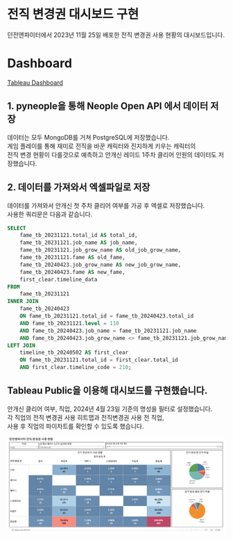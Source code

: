 # 전직 변경권 대시보드 구현
던전앤파이터에서 2023년 11월 25일 배포한 전직 변경권 사용 현황의 대시보드입니다.

# Dashboard
[Tableau Dashboard](https://public.tableau.com/app/profile/sungpil.yun/viz/_17153196843340/1)

## 1. pyneople을 통해 Neople Open API 에서 데이터 저장
데이터는 모두 MongoDB를 거쳐 PostgreSQL에 저장했습니다.  
게임 플레이를 통해 재미로 전직을 바꾼 캐릭터와 진지하게 키우는 캐릭터의   
전직 변경 현황이 다를것으로 예측하고 안개신 레이드 1주차 클리어 인원의 데이터도 저장했습니다.

## 2. 데이터를 가져와서 엑셀파일로 저장
데이터를 가져와서 안개신 첫 주차 클리어 여부를 가공 후 엑셀로 저장했습니다.  
사용한 쿼리문은 다음과 같습니다.
```SQL
SELECT
    fame_tb_20231121.total_id AS total_id,
    fame_tb_20231121.job_name AS job_name,
    fame_tb_20231121.job_grow_name AS old_job_grow_name,
    fame_tb_20231121.fame AS old_fame,
    fame_tb_20240423.job_grow_name AS new_job_grow_name,
    fame_tb_20240423.fame AS new_fame,
    first_clear.timeline_data
FROM 
    fame_tb_20231121
INNER JOIN 
    fame_tb_20240423
    ON fame_tb_20231121.total_id = fame_tb_20240423.total_id
    AND fame_tb_20231121.level = 110
    AND fame_tb_20240423.job_name = fame_tb_20231121.job_name
    AND fame_tb_20240423.job_grow_name <> fame_tb_20231121.job_grow_name
LEFT JOIN 
    timeline_tb_20240502 AS first_clear
    ON fame_tb_20231121.total_id = first_clear.total_id
    AND first_clear.timeline_code = 210;
```

## Tableau Public을 이용해 대시보드를 구현했습니다.
안개신 클리어 여부, 직업, 2024년 4월 23일 기준의 명성을 필터로 설정했습니다.  
각 직업의 전직 변경권 사용 히트맵과 전직변경권 사용 전 직업,  
사용 후 직업의 파이차트를 확인할 수 있도록 했습니다.

![대시보드 예시](image.png)

